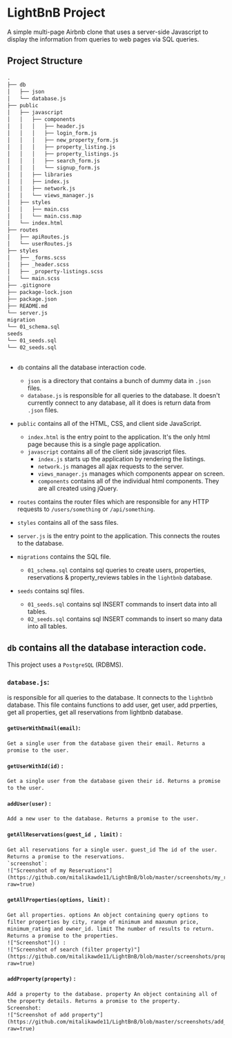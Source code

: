 # LightBnB Project
A simple multi-page Airbnb clone that uses a server-side Javascript to display the information from queries to web pages via SQL queries. 

## Project Structure

```
.
├── db
│   ├── json
│   └── database.js
├── public
│   ├── javascript
│   │   ├── components 
│   │   │   ├── header.js
│   │   │   ├── login_form.js
│   │   │   ├── new_property_form.js
│   │   │   ├── property_listing.js
│   │   │   ├── property_listings.js
│   │   │   ├── search_form.js
│   │   │   └── signup_form.js
│   │   ├── libraries
│   │   ├── index.js
│   │   ├── network.js
│   │   └── views_manager.js
│   ├── styles
│   │   ├── main.css
│   │   └── main.css.map
│   └── index.html
├── routes
│   ├── apiRoutes.js
│   └── userRoutes.js
├── styles  
│   ├── _forms.scss
│   ├── _header.scss
│   ├── _property-listings.scss
│   └── main.scss
├── .gitignore
├── package-lock.json
├── package.json
├── README.md
└── server.js
migration
└── 01_schema.sql
seeds
└── 01_seeds.sql
└── 02_seeds.sql


```

* `db` contains all the database interaction code.
  * `json` is a directory that contains a bunch of dummy data in `.json` files.
  * `database.js` is responsible for all queries to the database. It doesn't currently connect to any database, all it does is return data from `.json` files.
* `public` contains all of the HTML, CSS, and client side JavaScript. 
  * `index.html` is the entry point to the application. It's the only html page because this is a single page application.
  * `javascript` contains all of the client side javascript files.
    * `index.js` starts up the application by rendering the listings.
    * `network.js` manages all ajax requests to the server.
    * `views_manager.js` manages which components appear on screen.
    * `components` contains all of the individual html components. They are all created using jQuery.
* `routes` contains the router files which are responsible for any HTTP requests to `/users/something` or `/api/something`. 
* `styles` contains all of the sass files. 
* `server.js` is the entry point to the application. This connects the routes to the database.

* `migrations` contains the SQL file.
  * `01_schema.sql` contains sql queries to create users, properties, reservations & property_reviews tables in the `lightbnb` database.
* `seeds` contains sql files.
  * `01_seeds.sql` contains sql INSERT commands to insert data into all tables.
  * `02_seeds.sql` contains sql INSERT commands to insert so many data into all tables.

## `db` contains all the database interaction code.
  This project uses a `PostgreSQL` (RDBMS).
  ### `database.js`:
   is responsible for all queries to the database. It connects to the `lightbnb` database. This file contains functions to add user, get user, add prperties, get all properties, get all reservations from lightbnb database. 

  #### `getUserWithEmail(email)`: 
    Get a single user from the database given their email. Returns a promise to the user.

  #### `getUserWithId(id)` :
    Get a single user from the database given their id. Returns a promise to the user.

  #### `addUser(user)` :
    Add a new user to the database. Returns a promise to the user.

  #### `getAllReservations(guest_id , limit)` :
    Get all reservations for a single user. guest_id The id of the user. Returns a promise to the reservations.
    `screenshot`: 
    !["Screenshot of my Reservations"](https://github.com/mitalikawde11/LightBnB/blob/master/screenshots/my_reservations.png?raw=true)


  #### `getAllProperties(options, limit)` :
    Get all properties. options An object containing query options to filter properties by city, range of minimum and maxumun price, minimum_rating and owner_id. limit The number of results to return. Returns a promise to the properties.
    !["Screenshot"]() :
    !["Screenshot of search (filter property)"](https://github.com/mitalikawde11/LightBnB/blob/master/screenshots/property_filter_options.png?raw=true)
    

  #### `addProperty(property)` :
    Add a property to the database. property An object containing all of the property details. Returns a promise to the property.
    Screenshot: 
    !["Screenshot of add property"](https://github.com/mitalikawde11/LightBnB/blob/master/screenshots/add_property.png?raw=true)

   